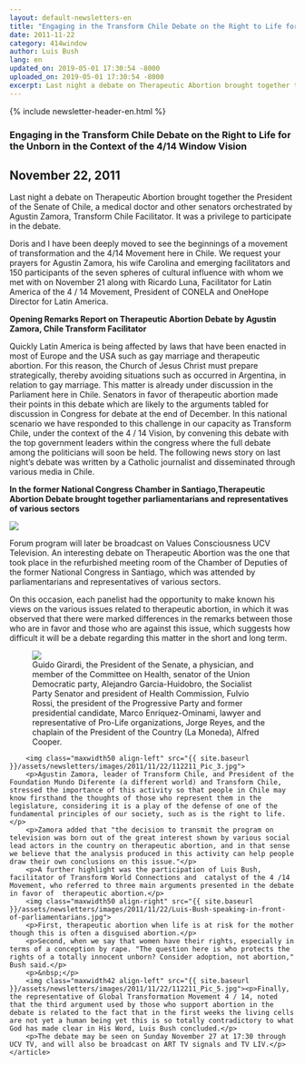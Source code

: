 ```yaml
---
layout: default-newsletters-en
title: "Engaging in the Transform Chile Debate on the Right to Life for the Unborn in the Context of the 4/14 Window Vision"
date: 2011-11-22
category: 414window
author: Luis Bush
lang: en
updated_on: 2019-05-01 17:30:54 -8000
uploaded_on: 2019-05-01 17:30:54 -8000
excerpt: Last night a debate on Therapeutic Abortion brought together the President of the Senate of Chile, a medical doctor and other senators orchestrated by Agustin Zamora, Transform Chile Facilitator. It was a privilege to participate in the debate. Doris and I have been deeply moved to see the beginnings of a movement of transformation and the 4/14 Movement here in Chile. We request your prayers for Agustin Zamora, his wife Carolina and emerging facilitators and 150 participants of the seven spheres of cultural influence with whom we met with on November 21 along with Ricardo Luna, Facilitator for Latin America of the 4 / 14 Movement, President of CONELA and OneHope Director for Latin America.
---
```

<article class="document-container" data-publication-date="{{page.date}}" data-uploaded-on="{{page.uploaded_on}}" data-updated-on="{{page.updated_on}}" data-category="{{page.category}}">
<div id="newsletter">
{% include newsletter-header-en.html %}
	<article>
	    <h1>Engaging in the Transform Chile Debate on the Right to Life for the Unborn in the Context of the 4/14 Window Vision</h1>
		<h2 id="article-date"><time datetime="2011-11-22">November 22, 2011</time></h2>
		<p id="first-paragraph">Last night a debate on Therapeutic Abortion brought together the President of the Senate of Chile, a medical doctor and other senators orchestrated by Agustin Zamora, Transform Chile Facilitator. It was a privilege to participate in the debate.</p>
		<p>Doris and I have been deeply moved to see the beginnings of a movement of transformation and the 4/14 Movement here in Chile. We request your prayers for Agustin Zamora, his wife Carolina and emerging facilitators and 150 participants of the seven spheres of cultural influence with whom we met with on November 21 along with Ricardo Luna, Facilitator for Latin America of the 4 / 14 Movement, President of CONELA and OneHope Director for Latin America.</p>
		<p><strong>Opening Remarks Report on Therapeutic Abortion Debate by Agustin Zamora, Chile Transform Facilitator</strong></p>
		<p>Quickly Latin America is being affected by laws that have been enacted in most of Europe and the USA such as gay marriage and therapeutic abortion. For this reason, the Church of Jesus Christ must prepare strategically, thereby avoiding situations such as occurred in Argentina, in relation to gay marriage. This matter is already under discussion in the Parliament here in Chile. Senators in favor of therapeutic abortion made their points in this debate which are likely to the arguments tabled for discussion in Congress for debate at the end of December. In this national scenario we have responded to this challenge in our capacity as Transform Chile, under the context of the 4 / 14 Vision, by convening this debate with the top government leaders within the congress where the full debate among the politicians will soon be held.  The following news story on last night’s debate was written  by a Catholic journalist and disseminated through various media in Chile.</p>
		<p><strong>In the former National Congress Chamber in Santiago,Therapeutic Abortion Debate brought together parliamentarians and representatives of various sectors</strong></p>
		<img class="maxwidth50 align-left" src="{{ site.baseurl }}/assets/newsletters/images/2011/11/22/112211_Pic_1.jpg">
		<p>Forum program will later be broadcast on Values ​​Consciousness UCV Television. An interesting debate on Therapeutic Abortion was the one that took place in the refurbished meeting room of the Chamber of Deputies of the former National Congress in Santiago, which was attended by parliamentarians and representatives of various sectors.</p>
		<p>On this occasion, each panelist had the opportunity to make known his views on the various issues related to therapeutic abortion, in which it was observed that there were marked differences in the remarks between those who are in favor and those who are against this issue, which suggests how difficult it will be a debate regarding this matter in the short and long term.</p>
		<figure class="maxwidth100 align-center">
			<img src="{{ site.baseurl }}/assets/newsletters/images/2011/11/22/112211_Pic_2.jpg">
			<figcaption>Guido Girardi, the President of the Senate, a physician, and member of the Committee on Health, senator of the Union Democratic party, Alejandro Garcia-Huidobro, the Socialist Party Senator and president of Health Commission, Fulvio Rossi, the president of the Progressive Party and former presidential candidate, Marco Enríquez-Ominami, lawyer and representative of Pro-Life organizations, Jorge Reyes, and the chaplain of the President of the Country (La Moneda), Alfred Cooper.</figcaption>
		</figure>

		<img class="maxwidth50 align-left" src="{{ site.baseurl }}/assets/newsletters/images/2011/11/22/112211_Pic_3.jpg">
		<p>Agustin Zamora, leader of Transform Chile, and President of the Foundation Mundo Diferente (a different world) and Transform Chile, stressed the importance of this activity so that people in Chile may know firsthand the thoughts of those who represent them in the legislature, considering it is a play of the defense of one of the fundamental principles of our society, such as is the right to life.</p>
		<p>Zamora added that "the decision to transmit the program on television was born out of the great interest shown by various social lead actors in the country on therapeutic abortion, and in that sense we believe that the analysis produced in this activity can help people draw their own conclusions on this issue."</p>
		<p>A further highlight was the participation of Luis Bush, facilitator of Transform World Connections and  catalyst of the 4 /14 Movement, who referred to three main arguments presented in the debate in favor of  therapeutic abortion.</p>
		<img class="maxwidth50 align-right" src="{{ site.baseurl }}/assets/newsletters/images/2011/11/22/Luis-Bush-speaking-in-front-of-parliamentarians.jpg">
		<p>First, therapeutic abortion when life is at risk for the mother though this is often a disguised abortion.</p>
		<p>Second, when we say that women have their rights, especially in terms of a conception by rape. "The question here is who protects the rights of a totally innocent unborn? Consider adoption, not abortion," Bush said.</p>
		<p>&nbsp;</p>
		<img class="maxwidth42 align-left" src="{{ site.baseurl }}/assets/newsletters/images/2011/11/22/112211_Pic_5.jpg"><p>Finally, the representative of Global Transformation Movement 4 / 14, noted that the third argument used by those who support abortion in the debate is related to the fact that in the first weeks the living cells are not yet a human being yet this is so totally contradictory to what God has made clear in His Word, Luis Bush concluded.</p>
		<p>The debate may be seen on Sunday November 27 at 17:30 through UCV TV, and will also be broadcast on ART TV signals and TV LIV.</p>			
	</article>
</div>
</article>
